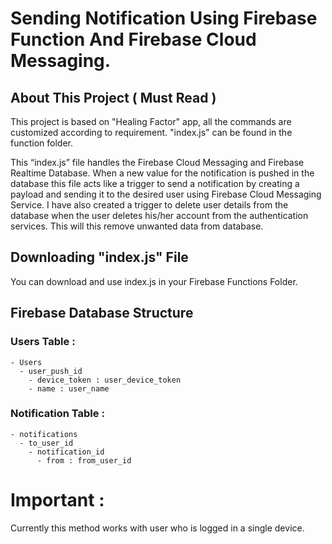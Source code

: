 # Sending Notification Using Firebase Function And Firebase Cloud Messaging.

## About This Project ( Must Read )

This project is based on "Healing Factor" app, all the commands are customized according to requirement. "index.js" can be found in the function folder. 

This “index.js” file handles the Firebase Cloud Messaging and Firebase Realtime Database. When a new value for the notification is pushed in the database this file acts like a trigger to send a notification by creating a payload and sending it to the desired user using Firebase Cloud Messaging Service. I have also created a trigger to delete user details from the database when the user deletes his/her account from the authentication services. This will this remove unwanted data from database.

## Downloading "index.js" File

You can download and use index.js in your Firebase Functions Folder.

## Firebase Database Structure

### Users Table :

```
- Users
  - user_push_id
    - device_token : user_device_token
    - name : user_name
```

### Notification Table :

```
- notifications
  - to_user_id
    - notification_id
      - from : from_user_id
```

# Important :

Currently this method works with user who is logged in a single device.
